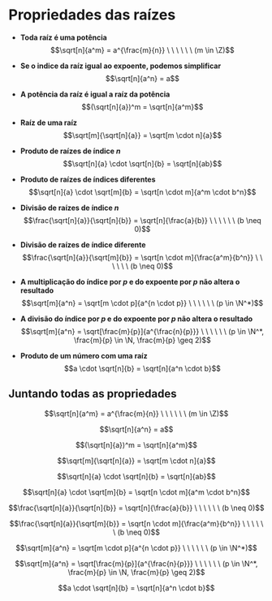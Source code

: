 # Propriedades das raízes

- **Toda raíz é uma potência**
$$\sqrt[n]{a^m} = a^{\frac{m}{n}} \ \ \ \ \ \ (m \in \Z)$$

- **Se o indice da raíz igual ao expoente, podemos simplificar**
$$\sqrt[n]{a^n} = a$$

- **A potência da raíz é igual a raíz da potência**
$$(\sqrt[n]{a})^m = \sqrt[n]{a^m}$$

- **Raíz de uma raíz**
$$\sqrt[m]{\sqrt[n]{a}} = \sqrt[m \cdot n]{a}$$

- **Produto de raízes de índice $n$**
$$\sqrt[n]{a} \cdot \sqrt[n]{b} = \sqrt[n]{ab}$$

- **Produto de raízes de índices diferentes**
$$\sqrt[n]{a} \cdot \sqrt[m]{b} = \sqrt[n \cdot m]{a^m \cdot b^n}$$

- **Divisão de raízes de índice $n$**
$$\frac{\sqrt[n]{a}}{\sqrt[n]{b}} = \sqrt[n]{\frac{a}{b}} \ \ \ \ \ \ (b \neq 0)$$

- **Divisão de raízes de índice diferente**
$$\frac{\sqrt[n]{a}}{\sqrt[m]{b}} = \sqrt[n \cdot m]{\frac{a^m}{b^n}} \ \ \ \ \ \ (b \neq 0)$$

- **A multiplicação do índice por $p$ e do expoente por $p$ não altera o resultado**
$$\sqrt[m]{a^n} = \sqrt[m \cdot p]{a^{n \cdot p}} \ \ \ \ \ \ (p \in \N^*)$$

- **A divisão do índice por $p$ e do expoente por $p$ não altera o resultado**
$$\sqrt[m]{a^n} = \sqrt[\frac{m}{p}]{a^{\frac{n}{p}}} \ \ \ \ \ \ (p \in \N^*, \frac{m}{p} \in \N, \frac{m}{p} \geq 2)$$

- **Produto de um número com uma raíz**
$$a \cdot \sqrt[n]{b} = \sqrt[n]{a^n \cdot b}$$

## Juntando todas as propriedades

$$\sqrt[n]{a^m} = a^{\frac{m}{n}} \ \ \ \ \ \ (m \in \Z)$$

$$\sqrt[n]{a^n} = a$$

$$(\sqrt[n]{a})^m = \sqrt[n]{a^m}$$

$$\sqrt[m]{\sqrt[n]{a}} = \sqrt[m \cdot n]{a}$$

$$\sqrt[n]{a} \cdot \sqrt[n]{b} = \sqrt[n]{ab}$$

$$\sqrt[n]{a} \cdot \sqrt[m]{b} = \sqrt[n \cdot m]{a^m \cdot b^n}$$

$$\frac{\sqrt[n]{a}}{\sqrt[n]{b}} = \sqrt[n]{\frac{a}{b}} \ \ \ \ \ \ (b \neq 0)$$

$$\frac{\sqrt[n]{a}}{\sqrt[m]{b}} = \sqrt[n \cdot m]{\frac{a^m}{b^n}} \ \ \ \ \ \ (b \neq 0)$$

$$\sqrt[m]{a^n} = \sqrt[m \cdot p]{a^{n \cdot p}} \ \ \ \ \ \ (p \in \N^*)$$

$$\sqrt[m]{a^n} = \sqrt[\frac{m}{p}]{a^{\frac{n}{p}}} \ \ \ \ \ \ (p \in \N^*, \frac{m}{p} \in \N, \frac{m}{p} \geq 2)$$

$$a \cdot \sqrt[n]{b} = \sqrt[n]{a^n \cdot b}$$